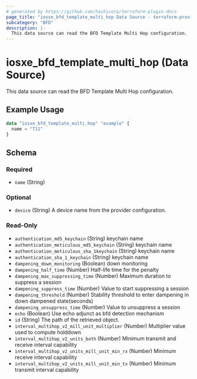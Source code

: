 ```yaml
---
# generated by https://github.com/hashicorp/terraform-plugin-docs
page_title: "iosxe_bfd_template_multi_hop Data Source - terraform-provider-iosxe"
subcategory: "BFD"
description: |-
  This data source can read the BFD Template Multi Hop configuration.
---
```


# iosxe_bfd_template_multi_hop (Data Source)

This data source can read the BFD Template Multi Hop configuration.

## Example Usage

```terraform
data "iosxe_bfd_template_multi_hop" "example" {
  name = "T11"
}
```

<!-- schema generated by tfplugindocs -->
## Schema

### Required

- `name` (String)

### Optional

- `device` (String) A device name from the provider configuration.

### Read-Only

- `authentication_md5_keychain` (String) keychain name
- `authentication_meticulous_md5_keychain` (String) keychain name
- `authentication_meticulous_sha_1keychain` (String) keychain name
- `authentication_sha_1_keychain` (String) keychain name
- `dampening_down_monitoring` (Boolean) down monitoring
- `dampening_half_time` (Number) Half-life time for the penalty
- `dampening_max_suppressing_time` (Number) Maximum duration to suppress a session
- `dampening_suppress_time` (Number) Value to start suppressing a session
- `dampening_threshold` (Number) Stability threshold to enter dampening in down dampened state(seconds)
- `dampening_unsuppress_time` (Number) Value to unsuppress a session
- `echo` (Boolean) Use echo adjunct as bfd detection mechanism
- `id` (String) The path of the retrieved object.
- `interval_multihop_v2_mill_unit_multiplier` (Number) Multiplier value used to compute holddown
- `interval_multihop_v2_units_both` (Number) Minimum transmit and receive interval capability
- `interval_multihop_v2_units_mill_unit_min_rx` (Number) Minimum receive interval capability
- `interval_multihop_v2_units_mill_unit_min_tx` (Number) Minimum transmit interval capability
